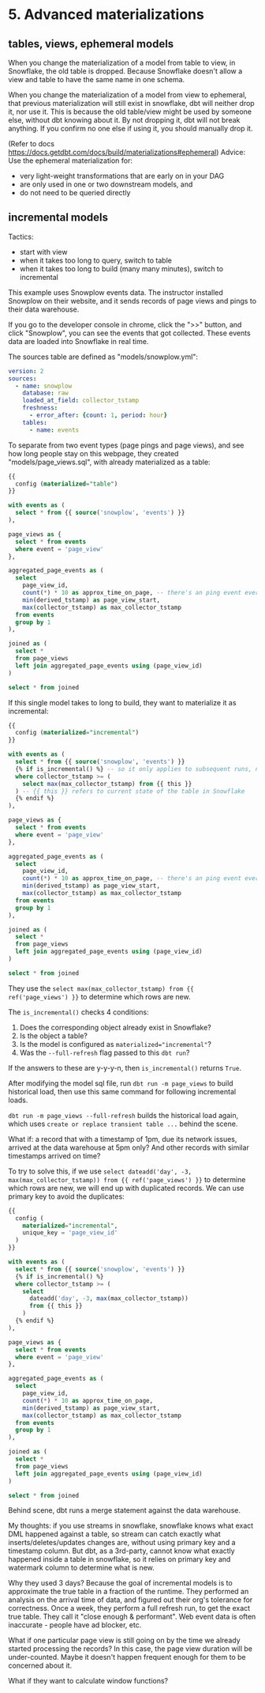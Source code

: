 # 5. Advanced materializations

## tables, views, ephemeral models
When you change the materialization of a model from table to view, in Snowflake, the old table is dropped. Because Snowflake doesn't allow a view and table to have the same name in one schema. 

When you change the materialization of a model from view to ephemeral, that previous materialization will still exist in snowflake, dbt will neither drop it, nor use it. This is because the old table/view might be used by someone else, without dbt knowing about it. By not dropping it, dbt will not break anything. If you confirm no one else if using it, you should manually drop it. 

(Refer to docs https://docs.getdbt.com/docs/build/materializations#ephemeral)
Advice: Use the ephemeral materialization for:
- very light-weight transformations that are early on in your DAG
- are only used in one or two downstream models, and
- do not need to be queried directly

## incremental models
Tactics:
- start with view
- when it takes too long to query, switch to table
- when it takes too long to build (many many minutes), switch to incremental

This example uses Snowplow events data. The instructor installed Snowplow on their website, and it sends records of page views and pings to their data warehouse. 

If you go to the developer console in chrome, click the ">>" button, and click "Snowplow", you can see the events that got collected. These events data are loaded into Snowflake in real time. 

The sources table are defined as "models/snowplow.yml":
```yml
version: 2
sources:
  - name: snowplow
    database: raw
    loaded_at_field: collector_tstamp
    freshness:
      - error_after: {count: 1, period: hour}
    tables:
      - name: events
```

To separate from two event types (page pings and page views), and see how long people stay on this webpage, they created "models/page_views.sql", with already materialized as a table:
```sql
{{
  config (materialized="table")
}}

with events as (
  select * from {{ source('snowplow', 'events') }}
),

page_views as {
  select * from events
  where event = 'page_view'
},

aggregated_page_events as (
  select
    page_view_id,
    count(*) * 10 as approx_time_on_page, -- there's an ping event every 10 secs
    min(derived_tstamp) as page_view_start,
    max(collector_tstamp) as max_collector_tstamp
  from events
  group by 1
),

joined as (
  select *
  from page_views
  left join aggregated_page_events using (page_view_id)
)

select * from joined
```

If this single model takes to long to build, they want to materialize it as incremental:
```sql
{{
  config (materialized="incremental")
}}

with events as (
  select * from {{ source('snowplow', 'events') }}
  {% if is_incremental() %} -- so it only applies to subsequent runs, not the first run. The first run skips below statement, and build new from scratch. 
  where collector_tstamp >= (
    select max(max_collector_tstamp) from {{ this }}
  ) -- {{ this }} refers to current state of the table in Snowflake
  {% endif %}
),

page_views as {
  select * from events
  where event = 'page_view'
},

aggregated_page_events as (
  select
    page_view_id,
    count(*) * 10 as approx_time_on_page, -- there's an ping event every 10 secs
    min(derived_tstamp) as page_view_start,
    max(collector_tstamp) as max_collector_tstamp
  from events
  group by 1
),

joined as (
  select *
  from page_views
  left join aggregated_page_events using (page_view_id)
)

select * from joined
```

They use the `select max(max_collector_tstamp) from {{ ref('page_views') }}` to determine which rows are new. 

The `is_incremental()` checks 4 conditions:
1. Does the corresponding object already exist in Snowflake?
2. Is the object a table?
3. Is the model is configured as `materialized="incremental"`?
4. Was the `--full-refresh` flag passed to this `dbt run`?

If the answers to these are y-y-y-n, then `is_incremental()` returns `True`. 

After modifying the model sql file, run `dbt run -m page_views` to build historical load, then use this same command for following incremental loads. 

`dbt run -m page_views --full-refresh` builds the historical load again, which uses `create or replace transient table ...` behind the scene. 

What if: a record that with a timestamp of 1pm, due its network issues, arrived at the data warehouse at 5pm only? And other records with similar timestamps arrived on time?

To try to solve this, if we use `select dateadd('day', -3, max(max_collector_tstamp)) from {{ ref('page_views') }}` to determine which rows are new, we will end up with duplicated records. We can use primary key to avoid the duplicates:
```sql
{{
  config (
    materialized="incremental",
    unique_key = 'page_view_id'
  )
}}

with events as (
  select * from {{ source('snowplow', 'events') }}
  {% if is_incremental() %} 
  where collector_tstamp >= (
    select 
      dateadd('day', -3, max(max_collector_tstamp)) 
      from {{ this }}
    ) 
  {% endif %}
),

page_views as {
  select * from events
  where event = 'page_view'
},

aggregated_page_events as (
  select
    page_view_id,
    count(*) * 10 as approx_time_on_page, 
    min(derived_tstamp) as page_view_start,
    max(collector_tstamp) as max_collector_tstamp
  from events
  group by 1
),

joined as (
  select *
  from page_views
  left join aggregated_page_events using (page_view_id)
)

select * from joined
```

Behind scene, dbt runs a merge statement against the data warehouse. 

My thoughts: if you use streams in snowflake, snowflake knows what exact DML happened against a table, so stream can catch exactly what inserts/deletes/updates changes are, without using primary key and a timestamp column. But dbt, as a 3rd-party, cannot know what exactly happened inside a table in snowflake, so it relies on primary key and watermark column to determine what is new. 

Why they used 3 days? Because the goal of incremental models is to approximate the true table in a fraction of the runtime. They performed an analysis on the arrival time of data, and figured out their org's tolerance for correctness. Once a week, they perform a full refresh run, to get the exact true table. They call it "close enough & performant". Web event data is often inaccurate - people have ad blocker, etc. 

What if one particular page view is still going on by the time we already started processing the records? In this case, the page view duration will be under-counted. Maybe it doesn't happen frequent enough for them to be concerned about it. 

What if they want to calculate window functions?








